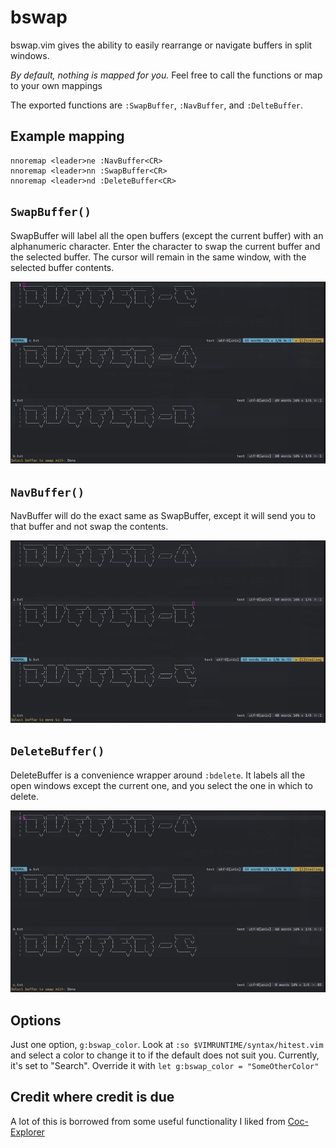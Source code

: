 # bswap

bswap.vim gives the ability to easily rearrange or navigate buffers in split windows.

*By default, nothing is mapped for you.* Feel free to call the functions or map to your own mappings

The exported functions are `:SwapBuffer`, `:NavBuffer`, and `:DelteBuffer`.

## Example mapping

```vim
nnoremap <leader>ne :NavBuffer<CR>
nnoremap <leader>nn :SwapBuffer<CR>
nnoremap <leader>nd :DeleteBuffer<CR>
```

## `SwapBuffer()`

SwapBuffer will label all the open buffers (except the current buffer) with an alphanumeric character. 
Enter the character to swap the current buffer and the selected buffer. The cursor will remain in the same window, with the selected buffer contents.

![Swap Example](/images/swap.gif)

## `NavBuffer()`

NavBuffer will do the exact same as SwapBuffer, except it will send you to that buffer and not swap the contents.

![Nav Example](/images/nav.gif)

## `DeleteBuffer()`

DeleteBuffer is a convenience wrapper around `:bdelete`. It labels all the open windows except the current one, and you select the one in which to delete.

![Del example](/images/del.gif)

## Options

Just one option, `g:bswap_color`. Look at `:so $VIMRUNTIME/syntax/hitest.vim` and select a color to change it to if the default does not suit you. 
Currently, it's set to "Search". Override it with `let g:bswap_color = "SomeOtherColor"`

## Credit where credit is due

A lot of this is borrowed from some useful functionality I liked from [Coc-Explorer](https://github.com/weirongxu/coc-explorer)

